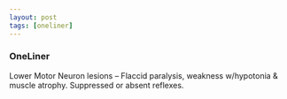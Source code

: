 ```yaml
---
layout: post
tags: [oneliner]
---
```



### OneLiner

Lower Motor Neuron lesions – Flaccid paralysis, weakness w/hypotonia & muscle atrophy. Suppressed or absent reflexes.
